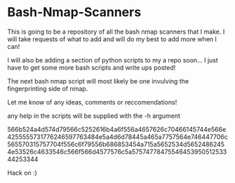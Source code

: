 # Bash-Nmap-Scanners
This is going to be a repository of all the bash nmap scanners that I make. I will take requests of what to add and will do my best to add more when I can!


I will also be adding a section of python scripts to my a repo soon... I just have to get some more bash scripts and write ups posted!

The next bash nmap script will most likely be one invulving the fingerprinting side of nmap.

Let me know of any ideas, comments or reccomendations!


any help in the scripts will be supplied with the 
-h
argument

566b524a4d574d79566c5252616b4a6f556a4657626c70466145744e566e4255555731776246597763484e5a4d6d78445a465a7757564e746447706c565570315757704f556c6f79556b686853454a715a5652534d56524862454e53526c4633546c566f566d4577576c5a5757477847554645395051253344253344

Hack on :)
